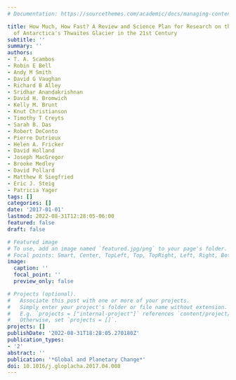 ```yaml
---
# Documentation: https://sourcethemes.com/academic/docs/managing-content/

title: How Much, How Fast? A Review and Science Plan for Research on the Instability
  of Antarctica's Thwaites Glacier in the 21st Century
subtitle: ''
summary: ''
authors:
- T. A. Scambos
- Robin E Bell
- Andy M Smith
- David G Vaughan
- Richard B Alley
- Sridhar Anandakrishnan
- David H. Bromwich
- Kelly M. Brunt
- Knut Christianson
- Timothy T Creyts
- Sarah B. Das
- Robert DeConto
- Pierre Dutrieux
- Helen A. Fricker
- David Holland
- Joseph MacGregor
- Brooke Medley
- David Pollard
- Matthew R Siegfried
- Eric J. Steig
- Patricia Yager
tags: []
categories: []
date: '2017-01-01'
lastmod: 2022-08-31T12:28:05-06:00
featured: false
draft: false

# Featured image
# To use, add an image named `featured.jpg/png` to your page's folder.
# Focal points: Smart, Center, TopLeft, Top, TopRight, Left, Right, BottomLeft, Bottom, BottomRight.
image:
  caption: ''
  focal_point: ''
  preview_only: false

# Projects (optional).
#   Associate this post with one or more of your projects.
#   Simply enter your project's folder or file name without extension.
#   E.g. `projects = ["internal-project"]` references `content/project/deep-learning/index.md`.
#   Otherwise, set `projects = []`.
projects: []
publishDate: '2022-08-31T18:28:05.270180Z'
publication_types:
- '2'
abstract: ''
publication: '*Global and Planetary Change*'
doi: 10.1016/j.gloplacha.2017.04.008
---
```

